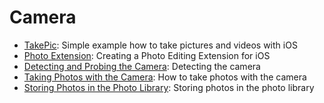 # Camera
- [TakePic](#): Simple example how to take pictures and videos with iOS
- [Photo Extension](#): Creating a Photo Editing Extension for iOS
- [Detecting and Probing the Camera](#): Detecting the camera
- [Taking Photos with the Camera](#): How to take photos with the camera
- [Storing Photos in the Photo Library](#): Storing photos in the photo library
